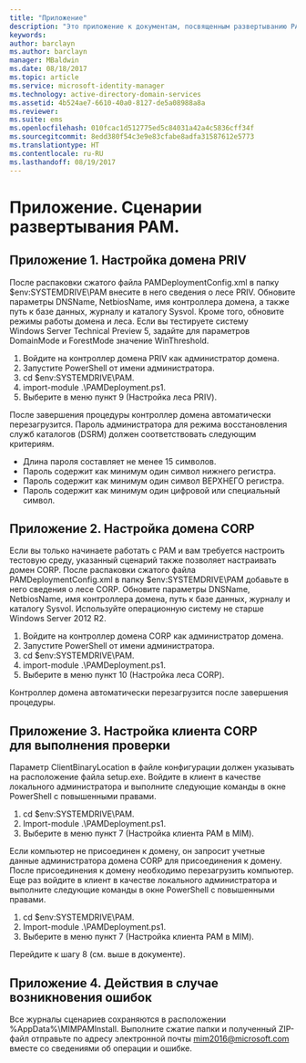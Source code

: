 ```yaml
---
title: "Приложение"
description: "Это приложение к документам, посвященным развертыванию PAM с помощью скриптов. Здесь описывается настройка доменов PRIV и CORP, а также настройка клиента для проверки. Кроме того, здесь содержатся сведения о том, как запрашивать помощь."
keywords: 
author: barclayn
ms.author: barclayn
manager: MBaldwin
ms.date: 08/18/2017
ms.topic: article
ms.service: microsoft-identity-manager
ms.technology: active-directory-domain-services
ms.assetid: 4b524ae7-6610-40a0-8127-de5a08988a8a
ms.reviewer: 
ms.suite: ems
ms.openlocfilehash: 010fcac1d512775ed5c84031a42a4c5836cff34f
ms.sourcegitcommit: 8edd380f54c3e9e83cfabe8adfa31587612e5773
ms.translationtype: HT
ms.contentlocale: ru-RU
ms.lasthandoff: 08/19/2017
---
```

# <a name="pam-deployment-scripts-addendum"></a>Приложение. Сценарии развертывания PAM.

## <a name="addendum-1-setting-up-the-priv-domain"></a>Приложение 1. Настройка домена PRIV

После распаковки сжатого файла PAMDeploymentConfig.xml в папку $env:SYSTEMDRIVE\PAM внесите в него сведения о лесе PRIV. Обновите параметры DNSName, NetbiosName, имя контроллера домена, а также путь к базе данных, журналу и каталогу Sysvol. Кроме того, обновите режимы работы домена и леса. Если вы тестируете систему Windows Server Technical Preview 5, задайте для параметров DomainMode и ForestMode значение WinThreshold.

1. Войдите на контроллер домена PRIV как администратор домена.
2. Запустите PowerShell от имени администратора.
3. cd $env:SYSTEMDRIVE\PAM.
4. import-module .\PAMDeployment.ps1.
5. Выберите в меню пункт 9 (Настройка леса PRIV).


После завершения процедуры контроллер домена автоматически перезагрузится. Пароль администратора для режима восстановления служб каталогов (DSRM) должен соответствовать следующим критериям.

  * Длина пароля составляет не менее 15 символов.
  * Пароль содержит как минимум один символ нижнего регистра.
  * Пароль содержит как минимум один символ ВЕРХНЕГО регистра.
  * Пароль содержит как минимум один цифровой или специальный символ.

## <a name="addendum-2-setting-up-the-corp-domain"></a>Приложение 2. Настройка домена CORP

Если вы только начинаете работать с PAM и вам требуется настроить тестовую среду, указанный сценарий также позволяет настраивать домен CORP. После распаковки сжатого файла PAMDeploymentConfig.xml в папку $env:SYSTEMDRIVE\PAM добавьте в него сведения о лесе CORP. Обновите параметры DNSName, NetbiosName, имя контроллера домена, путь к базе данных, журналу и каталогу Sysvol. Используйте операционную систему не старше Windows Server 2012 R2.

1. Войдите на контроллер домена CORP как администратор домена.
2. Запустите PowerShell от имени администратора.
3. cd $env:SYSTEMDRIVE\PAM.
4. import-module .\PAMDeployment.ps1.
5. Выберите в меню пункт 10 (Настройка леса CORP).

Контроллер домена автоматически перезагрузится после завершения процедуры.

## <a name="addendum-3-setting-up-a-corp-client-to-do-the-validation"></a>Приложение 3. Настройка клиента CORP для выполнения проверки

Параметр ClientBinaryLocation в файле конфигурации должен указывать на расположение файла setup.exe.
Войдите в клиент в качестве локального администратора и выполните следующие команды в окне PowerShell с повышенными правами.

1. cd $env:SYSTEMDRIVE\PAM.
2. Import-module .\PAMDeployment.ps1.
3. Выберите в меню пункт 7 (Настройка клиента PAM в MIM).


Если компьютер не присоединен к домену, он запросит учетные данные администратора домена CORP для присоединения к домену. После присоединения к домену необходимо перезагрузить компьютер. Еще раз войдите в клиент в качестве локального администратора и выполните следующие команды в окне PowerShell с повышенными правами.

1. cd $env:SYSTEMDRIVE\PAM.
2. Import-module .\PAMDeployment.ps1.
3. Выберите в меню пункт 7 (Настройка клиента PAM в MIM).

Перейдите к шагу 8 (см. выше в документе).

## <a name="addendum-4-if-something-goes-wrong"></a>Приложение 4. Действия в случае возникновения ошибок

Все журналы сценариев сохраняются в расположении %AppData%\MIMPAMInstall. Выполните сжатие папки и полученный ZIP-файл отправьте по адресу электронной почты [mim2016@microsoft.com](mailto:mim2016@microsoft.com) вместе со сведениями об операции и ошибке.
